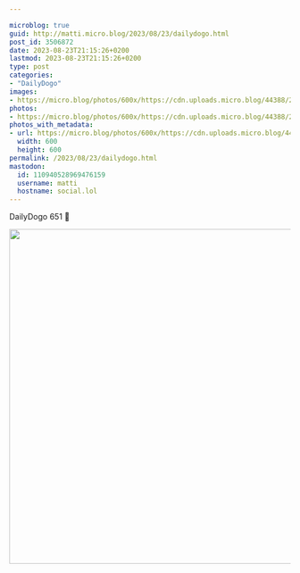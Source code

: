 ```yaml
---

microblog: true
guid: http://matti.micro.blog/2023/08/23/dailydogo.html
post_id: 3506872
date: 2023-08-23T21:15:26+0200
lastmod: 2023-08-23T21:15:26+0200
type: post
categories:
- "DailyDogo"
images:
- https://micro.blog/photos/600x/https://cdn.uploads.micro.blog/44388/2023/2530e97344124d4da4832660519642b1.jpg
photos:
- https://micro.blog/photos/600x/https://cdn.uploads.micro.blog/44388/2023/2530e97344124d4da4832660519642b1.jpg
photos_with_metadata:
- url: https://micro.blog/photos/600x/https://cdn.uploads.micro.blog/44388/2023/2530e97344124d4da4832660519642b1.jpg
  width: 600
  height: 600
permalink: /2023/08/23/dailydogo.html
mastodon:
  id: 110940528969476159
  username: matti
  hostname: social.lol
---
```

DailyDogo 651 🐶

<img src="/media/uploads/2023/2530e97344124d4da4832660519642b1.jpg" width="600" height="600" alt="" />
